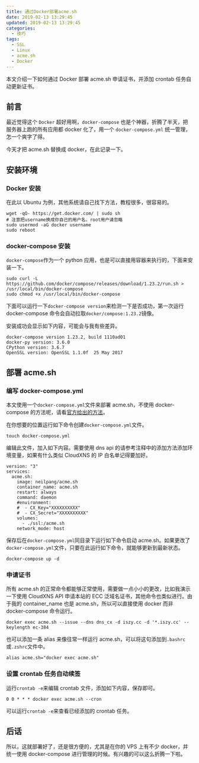 ```yaml
---
title: 通过Docker部署acme.sh
date: 2019-02-13 13:29:45
updated: 2019-02-13 13:29:45
categories:
  - 技巧
tags:
  - SSL
  - Linux
  - acme.sh
  - Docker
---
```


本文介绍一下如何通过 Docker 部署 acme.sh 申请证书，并添加 crontab 任务自动更新证书。

<!--more-->

## 前言

最近觉得这个 `Docker` 超好用啊，`docker-compose` 也是个神器，折腾了半天，把服务器上跑的所有应用都 docker 化了，用一个 `docker-compose.yml` 统一管理，怎一个爽字了得。

今天才把 acme.sh 替换成 docker，在此记录一下。

## 安装环境

### Docker 安装

在此以 Ubuntu 为例，其他系统请自己找下方法，教程很多，很容易的。

```shell
wget -qO- https://get.docker.com/ | sudo sh
# 注意把username换成你自己的用户名，root用户请忽略
sudo usermod -aG docker username
sudo reboot
```

### docker-compose 安装

`docker-compose`作为一个 python 应用，也是可以直接用容器来执行的，下面来安装一下。

```shell
sudo curl -L https://github.com/docker/compose/releases/download/1.23.2/run.sh > /usr/local/bin/docker-compose
sudo chmod +x /usr/local/bin/docker-compose
```

下面可以运行一下`docker-compose version`来检测一下是否成功，第一次运行 docker-compose 命令会自动拉取`docker/compose:1.23.2`镜像。

安装成功会显示如下内容，可能会与我有些差异。

```
docker-compose version 1.23.2, build 1110ad01
docker-py version: 3.6.0
CPython version: 3.6.7
OpenSSL version: OpenSSL 1.1.0f  25 May 2017
```

## 部署 acme.sh

### 编写 docker-compose.yml

本文使用一个`docker-compose.yml`文件来部署 acme.sh，不使用 docker-compose 的方法呢，请看[官方给出的方法](https://github.com/Neilpang/acme.sh/wiki/Run-acme.sh-in-docker)。

在你想要的位置运行如下命令创建`docker-compose.yml`文件。

```shell
touch docker-compose.yml
```

编辑此文件，加入如下内容。需要使用 dns api 的请参考注释中的添加方法添加环境变量，如果有什么类似 CloudXNS 的 IP 白名单记得要加好。

```shell
version: "3"
services:
  acme.sh:
    image: neilpang/acme.sh
    container_name: acme.sh
    restart: always
    command: daemon
    #environment:
    #  - CX_Key="XXXXXXXXXX"
    #  - CX_Secret="XXXXXXXXXX"
    volumes:
      - ./ssl:/acme.sh
    network_mode: host
```

保存后在`docker-compose.yml`同目录下运行如下命令启动 acme.sh。如果更改了`docker-compose.yml`文件，只要在此运行如下命令，就能够更新到最新状态。

```shell
docker-compose up -d
```

### 申请证书

所有 acme.sh 的正常命令都能够正常使用，需要做一点小小的更改，比如我演示一下使用 CloudXNS API 申请本站的 ECC 泛域名证书，其他命令也类似进行。由于我的 container_name 也是 acme.sh，所以可以直接使用 docker 而非 docker-compose 命令运行。

```shell
docker exec acme.sh --issue --dns dns_cx -d iszy.cc -d '*.iszy.cc' --keylength ec-384
```

也可以添加一条 alias 来像往常一样运行 acme.sh，可以将这句添加到`.bashrc`或`.zshrc`文件中。

```shell
alias acme.sh="docker exec acme.sh"
```

### 设置 crontab 任务自动续签

运行`crontab -e`来编辑 crontab 文件，添加如下内容，保存即可。

```
0 0 * * * docker exec acme.sh --cron
```

可以运行`crontab -e`来查看已经添加的 crontab 任务。

## 后话

所以，这就部署好了，还是很方便的，尤其是在你的 VPS 上有不少 docker，并统一使用 docker-compose 进行管理的时候。有兴趣的可以这么折腾一下啦。

